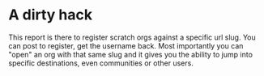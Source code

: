 # A dirty hack

This report is there to register scratch orgs against a specific url slug. You can post to register, get the username back. Most importantly you can "open" an org with that same slug and it gives you the ability to jump into specific destinations, even communities or other users.
